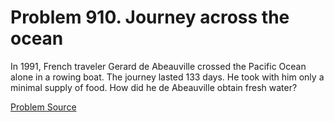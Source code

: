 # Problem 910. Journey across the ocean

In 1991, French traveler Gerard de Abeauville crossed the Pacific Ocean alone in a rowing boat. The journey lasted 133 days. He took with him only a minimal supply of food. How did he de Abeauville obtain fresh water?

[Problem Source](https://www.trizland.ru/tasks/5457/)